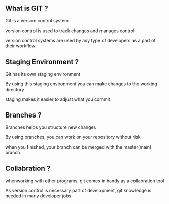 ## What is GIT ?

Git is a version control system

version control is used to track changes and manages control

version control systems are used by any type of developers as a part of their workflow


## Staging Environment ?

Git has its own staging environment

By using this staging environment you can make changes to the working directory

staging makes it easier to adjust what you commit


## Branches ?

Branches helps you structure new changes

By using branches, you can work on your repository without risk

when you finished, your branch can be merged with the master(main) branch


## Collabration ?

whenworking with other programs, git comes in handy as a collabration tool

As version control is necessary part of development, git knowledge is needed in many developer jobs

